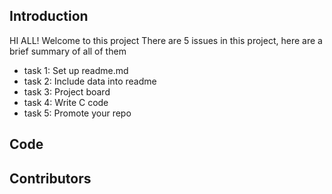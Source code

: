 ## Introduction 
HI ALL! Welcome to this project
There are 5 issues in this project, here are a brief summary of all of them 

- task 1: Set up readme.md
- task 2: Include data into readme
- task 3: Project board
- task 4: Write C code
- task 5: Promote your repo

## Code 


## Contributors 
